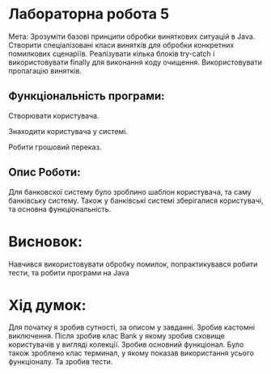 # Лабораторна робота 5

Мета: Зрозуміти базові принципи обробки виняткових ситуацій в Java.
Створити спеціалізовані класи винятків для обробки конкретних помилкових сценаріїв.
Реалізувати кілька блоків try-catch і використовувати finally для виконання коду очищення.
Використовувати пропагацію винятків.

## Функціональність програми:

Створювати користувача.

Знаходити користувача у системі.

Робити грошовий переказ.

## Опис Роботи:
Для банковскої систему було зроблино шаблон користувача, та саму банківську систему. 
Також у банківські системі зберігалися користувачі, та основна функціональність. 

# Висновок:
Навчився використовувати обробку помилок, попрактикувався робити тести, та робити програми на Java

# Хід думок:
Для початку я зробив сутності, за описом у завданні.
Зробив кастомні виключення. Після зробив клас Bank у якому зробив сховище користувачів у вигляді колекції.
Зробив основний функціонал.
Було також зроблено клас терминал, у якому показав використання усього функціоналу.
Та зробив тести.
